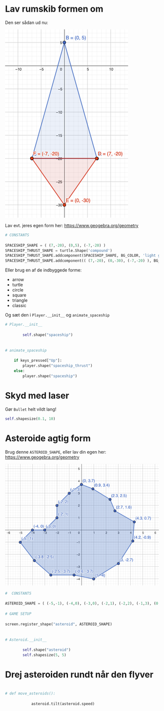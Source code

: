 # Lav rumskib formen om

Den ser sådan ud nu:

![spaceship shape in grid](resources/spaceship_grid_shape.png)

Lav evt. jeres egen form her: https://www.geogebra.org/geometry


```python
# CONSTANTS

SPACESHIP_SHAPE = ( (7,-20), (0,5), (-7,-20) )
SPACESHIP_THRUST_SHAPE = turtle.Shape('compound')
SPACESHIP_THRUST_SHAPE.addcomponent(SPACESHIP_SHAPE, BG_COLOR, 'light grey')
SPACESHIP_THRUST_SHAPE.addcomponent(( (7,-20), (0,-30), (-7,-20) ), BG_COLOR, 'orange')
```

Eller brug en af de indbyggede forme:

- arrow
- turtle
- circle
- square
- triangle
- classic

Og sæt den i `Player.__init__` og `animate_spaceship`

```python
# Player.__init__

        self.shape("spaceship")


# animate_spaceship

    if keys_pressed["Up"]:
        player.shape("spaceship_thrust")
    else:
        player.shape("spaceship")

```

# Skyd med laser

Gør `Bullet` helt vildt lang!

```python
self.shapesize(0.1, 10)
```

# Asteroide agtig form

Brug denne `ASTEROID_SHAPE`, eller lav din egen her: https://www.geogebra.org/geometry

![asteroid shape in grid](resources/asteroid_grid_shape.png)


```python
#  CONSTANTS

ASTEROID_SHAPE = ( (-5,-1), (-4,0), (-3,0), (-2,1), (-2,2), (-1,3), (0,3.8), (1,3.2), (2.2,2.3), (2.4,1.5), (4.2,0.7), (4.1,-1), (3,-2.8), (1,-3), (-0.6,-3.8), (-2.5,-3.8), (-4,-2.5), (-5,-1) )

# GAME SETUP

screen.register_shape("asteroid", ASTEROID_SHAPE)


# Asteroid.__init__

        self.shape("asteroid")
        self.shapesize(5, 5)

```


# Drej asteroiden rundt når den flyver


```python

# def move_asteroids():

            asteroid.tilt(asteroid.speed)

```
